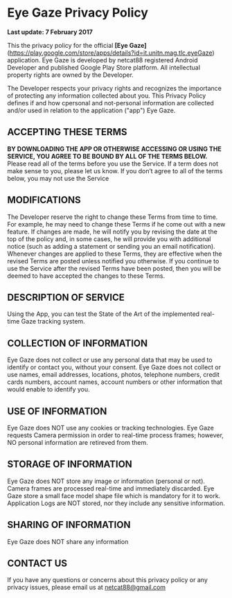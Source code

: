 # Eye Gaze Privacy Policy

**Last update: 7 February 2017**

This the privacy policy for the official **[Eye Gaze]**(https://play.google.com/store/apps/details?id=it.unitn.mag.tlc.eyeGaze) application. Eye Gaze is developed by netcat88 registered Android Developer and published Google Play Store platform. All intellectual property rights are owned by the Developer.

The Developer respects your privacy rights and recognizes the importance of protecting any information collected about you. This Privacy Policy defines if and how cpersonal and not-personal information are collected and/or used in relation to the application ("app") Eye Gaze.

## ACCEPTING THESE TERMS

**BY DOWNLOADING THE APP OR OTHERWISE ACCESSING OR USING THE SERVICE, YOU AGREE TO BE BOUND BY ALL OF THE TERMS BELOW.** Please read all of the terms before you use the Service. If a term does not make sense to you, please let us know. If you don’t agree to all of the terms below, you may not use the Service

## MODIFICATIONS

The Developer reserve the right to change these Terms from time to time. For example, he may need to change these Terms if he come out with a new feature. If changes are made, he will notify you by revising the date at the top of the policy and, in some cases, he will provide you with additional notice (such as adding a statement or sending you an email notification).
Whenever changes are applied to these Terms, they are effective when the revised Terms are posted unless notified you otherwise. If you continue to use the Service after the revised Terms have been posted, then you will be deemed to have accepted the changes to these Terms.

## DESCRIPTION OF SERVICE

Using the App, you can test the State of the Art of the implemented real-time Gaze tracking system.

## COLLECTION OF INFORMATION

Eye Gaze does not collect or use any personal data that may be used to identify or contact you, without your consent. Eye Gaze does not collect or use names, email addresses, locations, photos, telephone numbers, credit cards numbers, account names, account numbers or other information that would enable to identify you.

## USE OF INFORMATION

Eye Gaze does NOT use any cookies or tracking technologies. Eye Gaze requests Camera permission in order to real-time process frames; however, NO personal information are retireved from them.

## STORAGE OF INFORMATION

Eye Gaze does NOT store any image or information (personal or not). Camera frames are processed real-time and immediately discarded. Eye Gaze store a small face model shape file which is mandatory for it to work.
Application Logs are NOT stored, nor they include any sensitive information.

## SHARING OF INFORMATION

Eye Gaze does NOT share any information

## CONTACT US

If you have any questions or concerns about this privacy policy or any privacy issues, please email us at [netcat88@gmail.com](mailto:netcat88@gmail.com)
